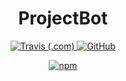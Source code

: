 <h1 align="center">
  ProjectBot
</h1>
<p align="center">
  <a href="https://travis-ci.com/ATiltedTree/projectbot">
    <img
      alt="Travis (.com)"
      src="https://img.shields.io/travis/com/atiltedtree/projectbot?style=flat-square"
    />
  </a>
  <a href="https://github.com/ATiltedTree/projectbot/blob/master/LICENSE">
    <img
      alt="GitHub"
      src="https://img.shields.io/github/license/atiltedtree/projectbot?style=flat-square"
    />
  </a>
</p>
<p align="center">
  <a href="https://www.npmjs.com/@projectbot/cli">
    <img alt="npm" src="https://img.shields.io/npm/dm/@projectbot/cli?style=for-the-badge" />
  </a>
</p>
